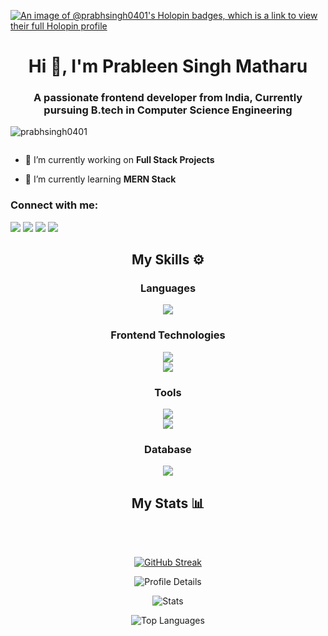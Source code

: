 [![An image of @prabhsingh0401's Holopin badges, which is a link to view their full Holopin profile](https://holopin.me/prabhsingh0401)](https://holopin.io/@prabhsingh0401)
<h1 align="center">Hi 👋, I'm Prableen Singh Matharu</h1>
<h3 align="center">A passionate frontend developer from India, Currently pursuing B.tech in Computer Science Engineering</h3>

<p align="left"> <img src="https://komarev.com/ghpvc/?username=prabhsingh0401&label=Profile%20views&color=0e75b6&style=flat" alt="prabhsingh0401" /> </p>

<p align="left"> <a href="https://twitter.com/" target="blank"><img src="https://img.shields.io/twitter/follow/?logo=twitter&style=for-the-badge" alt="" /></a> </p>

- 🔭 I’m currently working on **Full Stack Projects**

- 🌱 I’m currently learning **MERN Stack**

<h3 align="left">Connect with me:</h3>
<p align="left">
<a href="https://linkedin.com/in/https://linkedin.com/in/prableen-singh-matharu/" target="blank"></a><img src="https://skillicons.dev/icons?i=linkedin" />
<a href="https://instagram.com/https://www.instagram.com/_.prabh__ramgharia._/" target="blank"><img src="https://skillicons.dev/icons?i=instagram" /></a>
<a href="https://discord.gg/prabhramgharia" target="blank"><img src="https://skillicons.dev/icons?i=discord" /></a>
<a href="https://mail.google.com/mail/u/0/#inbox" target="blank"><img src="https://skillicons.dev/icons?i=gmail" /></a>  
</p>

<div align="center">
  <h2>My Skills ⚙</h2>

  <h3>Languages</h3>
  <img src="https://skillicons.dev/icons?i=js,py,c,cpp,java" />
  <h3>Frontend Technologies</h3>
  <img src="https://skillicons.dev/icons?i=html,css,tailwind" />
  <br>
  <img src="https://skillicons.dev/icons?i=react,sass,typescript" />
  <h3>Tools</h3>
  <img src="https://skillicons.dev/icons?i=git,vscode,ps" />
  <br>
  <img src="https://skillicons.dev/icons?i=pr,ai,appwrite" />

 <h3>Database</h3>
 <img src="https://skillicons.dev/icons?i=mysql" />

</div>
<div align="center">
  <h2>My Stats 📊</h2>
  <br></br>
  
  [![GitHub Streak](https://streak-stats.demolab.com?user=prabhsingh0401&theme=github-dark-blue&hide_border=true&border_radius=30&date_format=j%20M%5B%20Y%5D&card_width=500)](https://github.com/Prabhsingh0401)

  ![Profile Details](http://github-profile-summary-cards.vercel.app/api/cards/profile-details?username=prabhsingh0401&theme=transparent)
  
  <div algin="left">

  ![Stats](http://github-profile-summary-cards.vercel.app/api/cards/stats?username=prabhsingh0401&theme=transparent)

  ![Top Languages](http://github-profile-summary-cards.vercel.app/api/cards/most-commit-language?username=prabhsingh0401&theme=transparent)
  
  </div>
